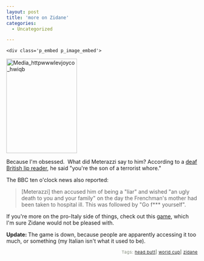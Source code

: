 ```yaml
---
layout: post
title: 'more on Zidane'
categories:
  - Uncategorized

---
```



    <div class='p_embed p_image_embed'>
<img alt="Media_httpwwwlevjoyco_hwiqb" height="249" src="http://levjoydotcom3.files.wordpress.com/2006/07/media_httpwwwlevjoyco_hwiqb.jpg?w=186" width="186" />
</div>


Because I'm obsessed.  What did Meterazzi say to him? According to a <a href="http://news.bbc.co.uk/sport2/hi/football/world_cup_2006/5169342.stm">deaf British lip reader</a>, he said "you're the son of a terrorist whore."

The BBC ten o'clock news also reported:
<blockquote class="posterous_medium_quote">[Meterazzi] then accused him of being a "liar" and wished "an ugly death to you and your family" on the day the Frenchman's mother had been taken to hospital ill. This was followed by "Go f*** yourself".</blockquote>If you're more on the pro-Italy side of things, check out this <a href="http://tonaz.altervista.org/zidane.html">game</a>, which I'm sure Zidane would not be pleased with.

<strong>Update: </strong>The game is down, because people are apparently accessing it too much, or something (my Italian isn't what it used to be). 

<p style="text-align:right;font-size:11px;letter-spacing:.05em;color:#808979;">Tags: <a href="http://www.technorati.com/tag/head%20butt" rel="tag">head butt</a><strong>|</strong> <a href="http://www.technorati.com/tag/world%20cup" rel="tag">world cup</a><strong>|</strong> <a href="http://www.technorati.com/tag/zidane" rel="tag">zidane</a></p>
  
